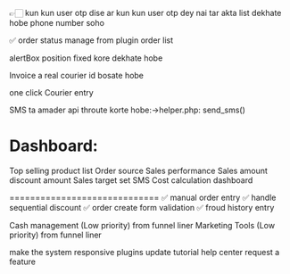 👉🏻 kun kun user otp dise ar kun kun user otp dey nai tar akta list dekhate hobe phone number soho

✅ order status manage from plugin order list

alertBox position fixed kore dekhate hobe

Invoice a real courier id bosate hobe

one click Courier entry

SMS ta amader api throute korte hobe:->helper.php: send_sms()


Dashboard:
=========================
Top selling product list
Order source
Sales performance
Sales amount 
discount amount
Sales target set
SMS Cost calculation dashboard

=============================
✅ manual order entry
✅ handle sequential discount
✅ order create form validation
✅ froud history entry

Cash management (Low priority) from funnel liner
Marketing Tools (Low priority) from funnel liner



make the system responsive
plugins update
tutorial
help center
request a feature